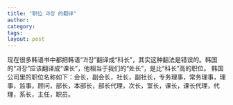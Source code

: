 ```yaml
---
title: "职位 과장 的翻译"
author:
category: 
tags: 
layout: post
---
```

现在很多韩语书中都把韩语“과장”翻译成“科长”，其实这种翻法是错误的。韩国的“과장”应该翻译成“课长”，他相当于我们的“处长”，是比“科长”高的职位。
韩国公司里的职位名称如下：会长，副会长，社长，副社长，专务理事，常务理事，理事，监事，顾问，部长，本部长，部长代理，次长，室长，课长，课长代理，代理，系长，主任，职员。

